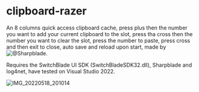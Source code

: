 # clipboard-razer

An 8 columns quick access clipboard cache, press plus then the number you want to add your current clipboard to the slot, press tha cross then the number you want to clear the slot, press the number to paste, press cross and then exit to close, auto save and reload upon start, made by ![@Sharpblade](https://github.com/Sharparam/SwitchBladeSteam).

Requires the SwitchBlade UI SDK (SwitchBladeSDK32.dll), Sharpblade and log4net, have tested on Visual Studio 2022.

![IMG_20220518_201014](https://user-images.githubusercontent.com/50174724/169035888-7375f376-a0b6-4516-b65f-e0d598f53395.jpg)
